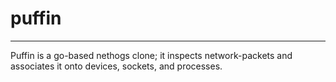 
# puffin
---

Puffin is a go-based nethogs clone; it inspects network-packets and associates it onto devices, sockets, and processes.
